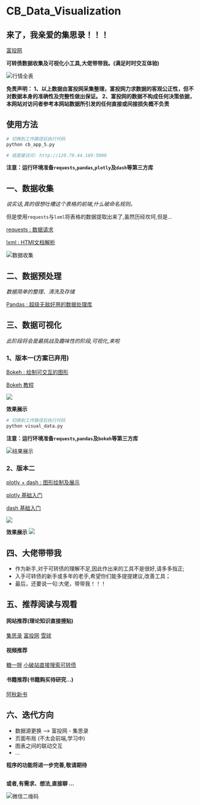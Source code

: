 # CB_Data_Visualization

## 来了，我亲爱的集思录！！！

[富投网](https://i.loli.net/2019/11/30/WruF6enGmL9oH5t.png)

**可转债数据收集及可视化小工具,大佬带带我。(满足时时交互体验)**

![行情全表](https://i.loli.net/2019/10/05/Gw2O61mvfnlpryW.png)

**免责声明： 1、以上数据由富投网采集整理，富投网力求数据的客观公正性，但不对数据本身的准确性及完整性做出保证。 2、富投网的数据不构成任何决策依据，本网站对访问者参考本网站数据所引发的任何直接或间接损失概不负责**

## 使用方法

```python
# 切换到工作路径后执行代码
python cb_app_5.py

# 或直接访问: http://120.79.44.169:5000
```
**注意：运行环境准备`requests`,`pandas`,`plotly`及`dash`等第三方库**




## 一、数据收集

*说实话,真的很想吐槽这个表格的前端,什么破命名规则。*

但是使用`requests`与`lxml`将表格的数据提取出来了,虽然历经坎坷,但是...

[requests : 数据请求 ](https://github.com/psf/requests)  

[lxml : HTMl文档解析 ](https://github.com/lxml/lxml)

![数据收集](https://i.loli.net/2019/11/30/RtIUnaAYJT1PvWu.png)


## 二、数据预处理

*数据简单的整理、清洗及存储*

[Pandas : 超级无敌好用的数据处理库 ](https://pandas.pydata.org/pandas-docs/stable/genindex.html)


## 三、数据可视化

*此阶段将会是最挑战及趣味性的阶段,可视化,来啦*

### 1、版本一(方案已弃用)

[Bokeh : 绘制可交互的图形 ](https://bokeh.pydata.org/en/latest/)

[Bokeh 教程](https://nbviewer.jupyter.org/github/gafeng/bokeh-notebooks/tree/master/tutorial/)

![](https://nbviewer.jupyter.org/github/bokeh/bokeh-notebooks/blob/master/images/bokeh-header.png)

**效果展示**

```python
# 切换到工作路径后执行代码
python visual_data.py
```
**注意：运行环境准备`requests`,`pandas`及`bokeh`等第三方库**

![结果展示](https://i.loli.net/2019/11/30/RXsPxSdhCirk3D8.png)


### 2、版本二

[plotly + dash : 图形绘制及展示](https://plotly.com/)

[plotly 基础入门](https://plotly.com/python/)

[dash 基础入门](https://dash.plotly.com/)

![](https://imgkr.cn-bj.ufileos.com/2d250562-9103-4702-ab7c-ecd504a412b0.jpeg)

**效果展示**
![](https://imgkr.cn-bj.ufileos.com/7cfe751a-4de2-471d-b639-e192e6fb58b5.png)


## 四、大佬带带我

* 作为新手,对于可转债的理解不足,因此作出来的工具不是很好,请多多指正;
* 入手可转债的新手或多年的老手,希望你们能多提提建议,改善工具；
* 最后，还要说一句:大佬，带带我！！！


## 五、推荐阅读与观看

#### 网站推荐(理论知识直接搜贴)

[集思录](https://www.jisilu.cn/data/cbnew/#cb)
[富投网](http://www.richvest.com/)
[雪球](https://xueqiu.com/u/6076237902)

#### 视频推荐

[糖一呀](https://space.bilibili.com/260360?spm_id_from=333.788.b_765f7570696e666f.2)
[小破站直接搜索可转债](https://www.bilibili.com/)

#### 书籍推荐(书籍购买待研究...)
[阿秋新书](https://item.jd.com/12826462.html)

## 六、迭代方向

* 数据源更换 --> 富投网 - 集思录
* 页面布局 (不太会前端,学习中)
* 图表之间的联动交互
* ...

**程序的功能将进一步完善,敬请期待**

## 


**或者,有需求、想法,直接聊 ...**

![微信二维码](https://i.loli.net/2019/12/05/uz7IXFQraJlGkZR.jpg)
